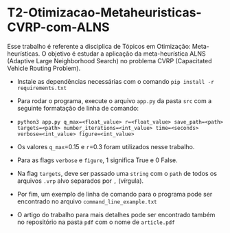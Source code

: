 # T2-Otimizacao-Metaheuristicas-CVRP-com-ALNS
Esse trabalho é referente a disciplica de Tópicos em Otimização: Meta-heurísticas. O objetivo é estudar a aplicação da meta-heurística ALNS (Adaptive Large Neighborhood Search) no problema CVRP (Capacitated Vehicle Routing Problem).

- Instale as dependências necessárias com o comando `pip install -r requirements.txt`
- Para rodar o programa, execute o arquivo `app.py` da pasta `src` com a seguinte formatação de linha de comando: 

- `python3 app.py q_max=<float_value> r=<float_value> save_path=<path> targets=<path> number_iterations=<int_value> time=<seconds> verbose=<int_value> figure=<int_value>`
- Os valores ``q_max``=0.15 e ``r``=0.3 foram utilizados nesse trabalho.
- Para as flags ``verbose`` e ``figure``, 1 significa True e 0 False.
- Na flag ``targets``, deve ser passado uma `string` com o `path` de todos os arquivos ``.vrp`` alvo separados por ``,`` (vírgula).
- Por fim, um exemplo de linha de comando para o programa pode ser encontrado no arquivo ``command_line_example.txt``
- O artigo do trabalho para mais detalhes pode ser encontrado também no repositório na pasta ``pdf`` com o nome de ``article.pdf``
